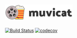 # <img alt="Muvicat" src="https://raw.githubusercontent.com/ArnauBlanch/muvicat/develop/logo_readme.png" height="50" />

[![Build Status](https://travis-ci.org/ArnauBlanch/muvicat.svg?branch=feature/3-movie-list)](https://travis-ci.org/ArnauBlanch/muvicat)
[![codecov](https://codecov.io/gh/ArnauBlanch/muvicat/branch/feature/3-movie-list/graph/badge.svg)](https://codecov.io/gh/ArnauBlanch/muvicat)

